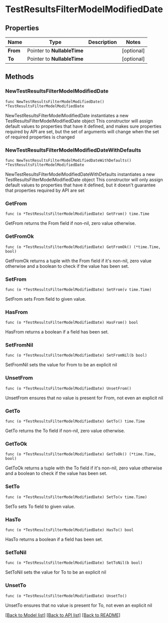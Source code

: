 # TestResultsFilterModelModifiedDate

## Properties

Name | Type | Description | Notes
------------ | ------------- | ------------- | -------------
**From** | Pointer to **NullableTime** |  | [optional] 
**To** | Pointer to **NullableTime** |  | [optional] 

## Methods

### NewTestResultsFilterModelModifiedDate

`func NewTestResultsFilterModelModifiedDate() *TestResultsFilterModelModifiedDate`

NewTestResultsFilterModelModifiedDate instantiates a new TestResultsFilterModelModifiedDate object
This constructor will assign default values to properties that have it defined,
and makes sure properties required by API are set, but the set of arguments
will change when the set of required properties is changed

### NewTestResultsFilterModelModifiedDateWithDefaults

`func NewTestResultsFilterModelModifiedDateWithDefaults() *TestResultsFilterModelModifiedDate`

NewTestResultsFilterModelModifiedDateWithDefaults instantiates a new TestResultsFilterModelModifiedDate object
This constructor will only assign default values to properties that have it defined,
but it doesn't guarantee that properties required by API are set

### GetFrom

`func (o *TestResultsFilterModelModifiedDate) GetFrom() time.Time`

GetFrom returns the From field if non-nil, zero value otherwise.

### GetFromOk

`func (o *TestResultsFilterModelModifiedDate) GetFromOk() (*time.Time, bool)`

GetFromOk returns a tuple with the From field if it's non-nil, zero value otherwise
and a boolean to check if the value has been set.

### SetFrom

`func (o *TestResultsFilterModelModifiedDate) SetFrom(v time.Time)`

SetFrom sets From field to given value.

### HasFrom

`func (o *TestResultsFilterModelModifiedDate) HasFrom() bool`

HasFrom returns a boolean if a field has been set.

### SetFromNil

`func (o *TestResultsFilterModelModifiedDate) SetFromNil(b bool)`

 SetFromNil sets the value for From to be an explicit nil

### UnsetFrom
`func (o *TestResultsFilterModelModifiedDate) UnsetFrom()`

UnsetFrom ensures that no value is present for From, not even an explicit nil
### GetTo

`func (o *TestResultsFilterModelModifiedDate) GetTo() time.Time`

GetTo returns the To field if non-nil, zero value otherwise.

### GetToOk

`func (o *TestResultsFilterModelModifiedDate) GetToOk() (*time.Time, bool)`

GetToOk returns a tuple with the To field if it's non-nil, zero value otherwise
and a boolean to check if the value has been set.

### SetTo

`func (o *TestResultsFilterModelModifiedDate) SetTo(v time.Time)`

SetTo sets To field to given value.

### HasTo

`func (o *TestResultsFilterModelModifiedDate) HasTo() bool`

HasTo returns a boolean if a field has been set.

### SetToNil

`func (o *TestResultsFilterModelModifiedDate) SetToNil(b bool)`

 SetToNil sets the value for To to be an explicit nil

### UnsetTo
`func (o *TestResultsFilterModelModifiedDate) UnsetTo()`

UnsetTo ensures that no value is present for To, not even an explicit nil

[[Back to Model list]](../README.md#documentation-for-models) [[Back to API list]](../README.md#documentation-for-api-endpoints) [[Back to README]](../README.md)


